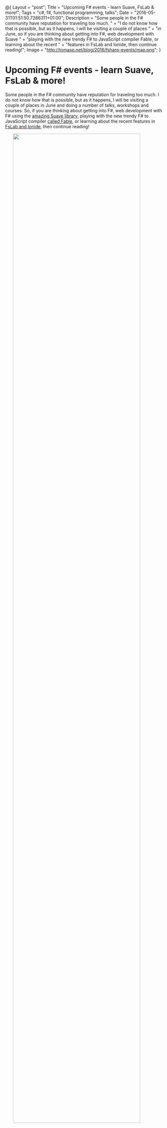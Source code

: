 ﻿@{
  Layout = "post";
  Title = "Upcoming F# events - learn Suave, FsLab & more!";
  Tags = "c#, f#, functional programming, talks";
  Date = "2016-05-31T01:51:50.7286311+01:00";
  Description = "Some people in the F# community have reputation for traveling too much. " +
    "I do not know how that is possible, but as it happens, I will be visiting a couple of places " +
    "in June, so if you are thinking about getting into F#, web development with Suave " +
    "playing with the new trendy F# to JavaScript compiler Fable, or learning about the recent " +
    "features in FsLab and Ionide, then continue reading!";
  Image = "http://tomasp.net/blog/2016/fsharp-events/map.png";
}

Upcoming F# events - learn Suave, FsLab & more!
================================================

Some people in the F# community have reputation for traveling too much. I do not know how that is
possible, but as it happens, I will be visiting a couple of places in June and doing a number of
talks, workshops and courses. So, if you are thinking about getting into F#, web development with
F# using the [amazing Suave library](http://suave.io), playing with the new trendy F# to JavaScript
compiler [called Fable](http://fsprojects.github.io/Fable), or learning about the recent
features in [FsLab and Ionide](https://twitter.com/fslaborg/status/728397249697488896), then
continue reading!

<img src="http://tomasp.net/blog/2016/fsharp-events/map.png" style="margin:0px 5% 20px 5%; width:90%" />

The map includes all my travels, but not all of the pins are for F# events. I'm visiting Prague
just to see my family (even though there is a [new awesome F# meetup there](http://www.fsharping.cz))
and my stop in Paris is attending [Symposium for the History and Philosophy of
Programming](http://www.hapoc.org/hapop3) (although we might still do something with the local F#
group too).

Workshops and trainings
-----------------------

I'm not going to say that one or two day F# event will make you an expert, but the [fsharpWorks
testimonials](http://fsharpworks.com/testimonials.html) say some very nice things about our trainings
and workshops. If you want to learn about F#, finance and web development, there are three upcoming
options.

### [Functional Web Development with F# and Suave](https://www.eventbrite.com/e/functional-web-development-with-f-and-suave-tickets-25477337402), 23 June, NYC

<img src="suave.png" style="float:left;width:100px;margin-top:30px" />
<div style="margin-left:110px">

One of the myths about F# and functional programming is that it is only good for complex
mathematics. This could not be further from truth and the [Suave project](http://suave.io)
enabled a lot of interesting use cases for F# on the web.

If you want to learn more, come to my hands-on F# workshop in New York! You'll learn about writing
asynchronous composable web servers and services with F#, but also about [more complex reactive
web applications](http://tomasp.net/blog/2015/happy-new-year-tweets/).

 - The workshop is on _June 23_ in [Jet.com](http://jet.com) offices in _New York_
 - [Register here](https://www.eventbrite.com/e/functional-web-development-with-f-and-suave-tickets-25477337402)
   or [drop me an email](mailto:tomas@tomasp.net) for group booking or diversity discounts

</div><div style="clear:both;"></div>

### [FastTrack to F# in London](http://fsharpworks.com/workshops/fast-track.html), 30 June, London

<img src="sm.gif" style="float:left;width:100px;margin-top:30px" />
<div style="margin-left:110px">

FastTrack to F# is our [acclaimed](http://fsharpworks.com/testimonials.html) F# training that covers
everything ranging from the F# syntax and essential functional ideas to more advanced F# concepts.

In just two days, we'll look at a number of practical F# applications in areas such as data anlytics,
domain driven design, testing, asynchronous programming and concurrency.

 - The course is [at SkillsMatter](https://skillsmatter.com/courses/473-tomas-petricek-phil-trelford-fast-track-to-fsharp) in _London_ on _30 June - 1 July_
 - [Drop me an email](mailto:tomas@tomasp.net) to get 10% discount or for in-house trainings

</div><div style="clear:both;"></div>

### [F# and Functional Programming in Finance](http://fsharpworks.com/workshops/finance.html), starting 6 June, Online

<img src="quantshub.jpg" style="float:left;width:80px;margin:10px;margin-top:40px" />
<div style="margin-left:110px">

If you are not close to London and New York, you can attend an online F# in finance training that
we did together with [QuantsHub](http://quantshub.com/content/f-and-functional-programming-finance).
This is 6-lecture course that you can take over 6 months, or at your own pace.

The course starts from
F# basics and focuses on topics relevant for financial computing with F# such as analyzing data
with FsLab, building domain-specific languages and integrating F# with larger .NET systems.

 - [Register at QuantsHub](http://quantshub.com/content/f-and-functional-programming-finance) for
   the self-paced or the 6-month version
 - [Drop me an email](mailto:tomas@tomasp.net) for in-house training requests

</div><div style="clear:both;"></div>

Conference and user-group talks
-------------------------------

Aside from the 3 workshops or trainings, I'll be also speaking at a couple of conferences and
user group events during the trip. I'm very happy to be coming to NDC Oslo again. It is a fun
conference and they also produce awesome recordings - you can catch some of the past talks by
[me and my fellow fsharpWorks colleagues here](fsharpworks.com/materials.html).

Aside from NDC and user groups, I'll be presenting [a paper on F# Data](http://tomasp.net/academic/papers/fsharp-data/)
at the [PLDI 2016 conference](http://conf.researchr.org/home/pldi-2016) in Santa Barbara and
I'll be attending [Symposium for the History and Philosophy of Programming](http://www.hapoc.org/hapop3).
As you can see [from a few of my blog posts](http://tomasp.net/blog/tag/philosophy/), this is a
recent interest of mine.

### [NDC Oslo: Data analysis with F#](http://ndcoslo.com/talk/analysing-big-time-series-data-in-the-cloud/), 10 June, Oslo

<img src="ndc.jpg" style="float:left;width:100px" />
<div style="margin-left:110px">

I'll be coming to NDC Oslo again, this time talking about some of the new technologies in
[FsLab](http://fslab.org), [Ionide](http://ionide.io) and [MBrace](http://www.mbrace.io/). You'll
see how F# lets you nicely scale the interactive and explorative programming style that makes
it so powerful from small data you can process locally to Big Data computations in the cloud.

</div><div style="clear:both;"></div>

### [F# SF: Celebrating New Year's eve with Suave](http://www.meetup.com/sfsharp/events/231315137/), 14 June, San Francisco

<img src="sfsharp.png" style="float:left;width:100px" />
<div style="margin-left:110px">

I'll talk about a [fun project I did for New Year's eve](http://tomasp.net/blog/2015/happy-new-year-tweets/),
which tracks Happy New Year messages from all over the world on Twitter. The project was done using
[Suave](http://suave.io) and F# agents and it is a fun example of reactive and asynchronous web application.
If you are interested in reactive programming and web, this talk is for you!

</div><div style="clear:both;"></div>

### [F# Portland: Hacking web with Suave and Fable](http://www.meetup.com/Portland-F-Meetup-Group/), 20 June, Portland

<img src="fsharp.jpg" style="float:left;width:80px;margin:10px;" />
<div style="margin-left:110px">

We are also planning an event at the F# meetup in Portland. This will be more hands-on and we will be
looking at all the new web libraries and tools that are available for F#. Aside from the
[Suave](http://suave.io) web server, we will also look at [Fable](http://fsprojects.github.io/Fable)
which is a new F# to JavaScript compiler that integrates nicely with the modern JS ecosystem.

</div><div style="clear:both;"></div>

### [Haskell NYC: Coeffects & Context-aware programming](http://www.meetup.com/NY-Haskell/), 22 June, NYC

<img src="bindny.jpg" style="float:left;width:80px;margin:30px 10px 10px 10px" />
<div style="margin-left:110px">

While in New York, I will be also visiting the [Haskell user group](http://www.meetup.com/NY-Haskell/)
to talk about my work on [coeffects](http://tomasp.net/coeffects). The details will appear on the
meetup page soon. Coeffects are the topic of my PhD thesis - it is a theory of capturing context
(say, physical context such as GPS sensors or printers) in programming languages. The formal model
of coeffects uses _comonads_, so even though I'm not an active Haskell programmer, this sounds
like a good fit for the Haskell meetup! In the meantime, check out my [interactive web page on
coeffects](http://tomasp.net/coeffects).

</div><div style="clear:both;"></div>
